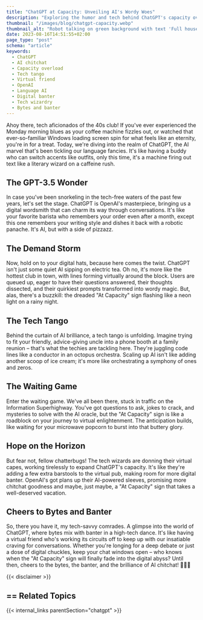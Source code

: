 ```yaml
---
title: "ChatGPT at Capacity: Unveiling AI's Wordy Woes"
description: "Exploring the humor and tech behind ChatGPT's capacity overload. Discover AI chatter, tech tango, and the race to satisfy our conversation cravings."
thumbnail: "/images/blog/chatgpt-capacity.webp"
thumbnail_alt: "Robot talking on green background with text 'Full house, no vacancy!'"
date: 2023-08-16T14:51:55+02:00
page_type: "post"
schema: "article"
keywords:
  - ChatGPT
  - AI chitchat
  - Capacity overload
  - Tech tango
  - Virtual friend
  - OpenAI
  - Language AI
  - Digital banter
  - Tech wizardry
  - Bytes and banter
---
```


Ahoy there, tech aficionados of the 40s club! If you've ever experienced the Monday morning blues as your coffee machine fizzles out, or watched that ever-so-familiar Windows loading screen spin for what feels like an eternity, you're in for a treat. Today, we're diving into the realm of ChatGPT, the AI marvel that's been tickling our language fancies. It's like having a buddy who can switch accents like outfits, only this time, it's a machine firing out text like a literary wizard on a caffeine rush.

## The GPT-3.5 Wonder

In case you've been snorkeling in the tech-free waters of the past few years, let's set the stage. ChatGPT is OpenAI's masterpiece, bringing us a digital wordsmith that can charm its way through conversations. It's like your favorite barista who remembers your order even after a month, except this one remembers your writing style and dishes it back with a robotic panache. It's AI, but with a side of pizzazz.

## The Demand Storm

Now, hold on to your digital hats, because here comes the twist. ChatGPT isn't just some quiet AI sipping on electric tea. Oh no, it's more like the hottest club in town, with lines forming virtually around the block. Users are queued up, eager to have their questions answered, their thoughts dissected, and their quirkiest prompts transformed into wordy magic. But, alas, there's a buzzkill: the dreaded "At Capacity" sign flashing like a neon light on a rainy night.

## The Tech Tango

Behind the curtain of AI brilliance, a tech tango is unfolding. Imagine trying to fit your friendly, advice-giving uncle into a phone booth at a family reunion – that's what the techies are tackling here. They're juggling code lines like a conductor in an octopus orchestra. Scaling up AI isn't like adding another scoop of ice cream; it's more like orchestrating a symphony of ones and zeros.

## The Waiting Game

Enter the waiting game. We've all been there, stuck in traffic on the Information Superhighway. You've got questions to ask, jokes to crack, and mysteries to solve with the AI oracle, but the "At Capacity" sign is like a roadblock on your journey to virtual enlightenment. The anticipation builds, like waiting for your microwave popcorn to burst into that buttery glory.

## Hope on the Horizon

But fear not, fellow chatterbugs! The tech wizards are donning their virtual capes, working tirelessly to expand ChatGPT's capacity. It's like they're adding a few extra barstools to the virtual pub, making room for more digital banter. OpenAI's got plans up their AI-powered sleeves, promising more chitchat goodness and maybe, just maybe, a "At Capacity" sign that takes a well-deserved vacation.

## Cheers to Bytes and Banter

So, there you have it, my tech-savvy comrades. A glimpse into the world of ChatGPT, where bytes mix with banter in a high-tech dance. It's like having a virtual friend who's working its circuits off to keep up with our insatiable craving for conversations. Whether you're longing for a deep debate or just a dose of digital chuckles, keep your chat windows open – who knows when the "At Capacity" sign will finally fade into the digital abyss? Until then, cheers to the bytes, the banter, and the brilliance of AI chitchat! 🎉🤖🔥

{{< disclaimer >}}

## == Related Topics

{{< internal_links parentSection="chatgpt" >}}

